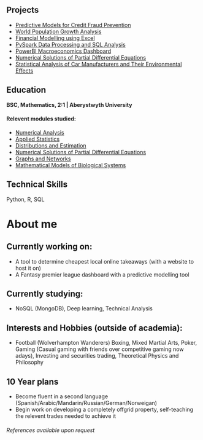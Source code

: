 ## Projects
- [Predictive Models for Credit Fraud Prevention ](https://html-preview.github.io/?url=https://github.com/GHtjm/GHtjm.github.io/blob/main/creditcardfraudknit.html)
- [World Population Growth Analysis]()
- [Financial Modelling using Excel]() 
- [PySpark Data Processing and SQL Analysis]()
- [PowerBI Macroeconomics Dashboard]() 
- [Numerical Solutions of Partial Differential Equations](https://github.com/GHtjm/GHtjm.github.io/blob/main/NUMERICAL%20PDEs.pdf) 
- [Statistical Analysis of Car Manufacturers and Their Environmental Effects]()

## Education
**BSC, Mathematics, 2:1 | Aberystwyth University**
#### Relevent modules studied:
- [Numerical Analysis](https://www.aber.ac.uk/en/modules/deptcurrent/MA25220/)
- [Applied Statistics](https://www.aber.ac.uk/en/modules/deptcurrent/MA26600/AB1/)
- [Distributions and Estimation](https://www.aber.ac.uk/en/modules/deptcurrent/MA26010/AB1/)
- [Numerical Solutions of Partial Differential Equations](https://www.aber.ac.uk/en/modules/2021/MA34710/)
- [Graphs and Networks](https://www.aber.ac.uk/en/modules/deptcurrent/MA32410/AB2/)
- [Mathematical Models of Biological Systems](https://www.aber.ac.uk/en/modules/2022/MA34810/)

## Technical Skills
Python, R, SQL


# About me

## Currently working on:
- A tool to determine cheapest local online takeaways (with a website to host it on)
- A Fantasy premier league dashboard with a predictive modelling tool

## Currently studying: 
- NoSQL (MongoDB), Deep learning, Technical Analysis

## Interests and Hobbies (outside of academia): 
- Football (Wolverhampton Wanderers) Boxing, Mixed Martial Arts, Poker, Gaming (Casual gaming with friends over competitive gaming now adays), Investing and securities trading, Theoretical Physics and Philosophy

## 10 Year plans
- Become fluent in a second language (Spanish/Arabic/Mandarin/Russian/German/Norweigan)
- Begin work on developing a completely offgrid property, self-teaching the relevent trades needed to achieve it

###### References available upon request


